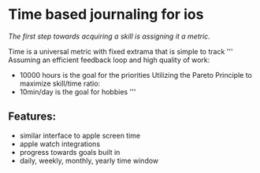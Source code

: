# Time based journaling for ios
*The first step towards acquiring a skill is assigning it a metric.*

Time is a universal metric with fixed extrama that is simple to track
'''
Assuming an efficient feedback loop and high quality of work:
- 10000 hours is the goal for the priorities
Utilizing the Pareto Principle to maximize skill/time ratio:
- 10min/day is the goal for hobbies
'''
## Features:
- similar interface to apple screen time
- apple watch integrations
- progress towards goals built in
- daily, weekly, monthly, yearly time window
             

